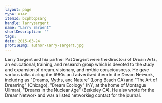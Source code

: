 ```yaml
---
layout: page
type: user
itemId: bcphbqpsarg
handle: larrysargent
name: "Larry Sargent"
shortDescription: ""
tags:
date: 2015-03-24
profileImg: author-larry-sargent.jpg
---
```


Larry Sargent and his partner Pat Sargent were the directors of Dream Arts, an educational, training, and research group which is devoted to the study and expansion of dream, visionary, and mythic consciousness. He gave various talks during the 1980s and advertised them in the Dream Network, including as "Dreams, Myths, and Nature" (Long Beach CA) and "The Art of Dreaming" (Chicago), "Dream Ecology" (NY, at the home of Montague Ullman), "Dreams in the Nuclear Age" (Berkeley CA). He also wrote for the Dream Network and was a listed networking contact for the journal.
